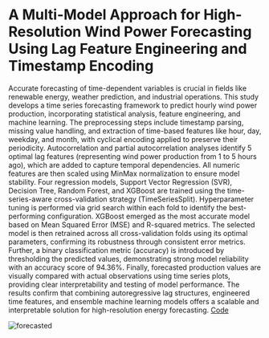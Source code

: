 # A Multi-Model Approach for High-Resolution Wind Power Forecasting Using Lag Feature Engineering and Timestamp Encoding
Accurate forecasting of time-dependent variables is crucial in fields like renewable energy, weather prediction, and industrial operations. This study develops a time series forecasting framework to predict hourly wind power production, incorporating statistical analysis, feature engineering, and machine learning. The preprocessing steps include timestamp parsing, missing value handling, and extraction of time-based features like hour, day, weekday, and month, with cyclical encoding applied to preserve their periodicity. Autocorrelation and partial autocorrelation analyses identify 5 optimal lag features (representing wind power production from 1 to 5 hours ago), which are added to capture temporal dependencies. All numeric features are then scaled using MinMax normalization to ensure model stability.
Four regression models, Support Vector Regression (SVR), Decision Tree, Random Forest, and XGBoost are trained using the time-series-aware cross-validation strategy (TimeSeriesSplit). Hyperparameter tuning is performed via grid search within each fold to identify the best-performing configuration. XGBoost emerged as the most accurate model based on Mean Squared Error (MSE) and R-squared metrics. The selected model is then retrained across all cross-validation folds using its optimal parameters, confirming its robustness through consistent error metrics.
Further, a binary classification metric (accuracy) is introduced by thresholding the predicted values, demonstrating strong model reliability with an accuracy score of 94.36%. Finally, forecasted production values are visually compared with actual observations using time series plots, providing clear interpretability and testing of model performance. The results confirm that combining autoregressive lag structures, engineered time features, and ensemble machine learning models offers a scalable and interpretable solution for high-resolution energy forecasting. [Code](https://github.com/ogokk/data_science_forecast/blob/main/Wind_Power_Generation_Forecasting.ipynb)

![forecasted](https://github.com/user-attachments/assets/c66b1cb2-209d-4d11-8d12-468c5016391f)
